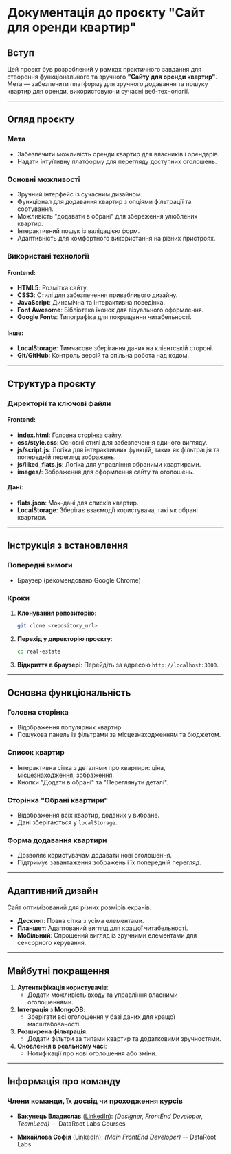 # Документація до проєкту "Сайт для оренди квартир"

## Вступ

Цей проєкт був розроблений у рамках практичного завдання для створення функціонального та зручного **"Сайту для оренди квартир"**. Мета — забезпечити платформу для зручного додавання та пошуку квартир для оренди, використовуючи сучасні веб-технології.

---

## Огляд проєкту

### Мета

- Забезпечити можливість оренди квартир для власників і орендарів.
- Надати інтуїтивну платформу для перегляду доступних оголошень.

### Основні можливості

- Зручний інтерфейс із сучасним дизайном.
- Функціонал для додавання квартир з опціями фільтрації та сортування.
- Можливість "додавати в обрані" для збереження улюблених квартир.
- Інтерактивний пошук із валідацією форм.
- Адаптивність для комфортного використання на різних пристроях.

### Використані технології

#### Frontend:

- **HTML5**: Розмітка сайту.
- **CSS3**: Стилі для забезпечення привабливого дизайну.
- **JavaScript**: Динамічна та інтерактивна поведінка.
- **Font Awesome**: Бібліотека іконок для візуального оформлення.
- **Google Fonts**: Типографіка для покращення читабельності.

#### Інше:

- **LocalStorage**: Тимчасове зберігання даних на клієнтській стороні.
- **Git/GitHub**: Контроль версій та спільна робота над кодом.

---

## Структура проєкту

### Директорії та ключові файли

#### **Frontend**:

- **index.html**: Головна сторінка сайту.
- **css/style.css**: Основні стилі для забезпечення єдиного вигляду.
- **js/script.js**: Логіка для інтерактивних функцій, таких як фільтрація та попередній перегляд зображень.
- **js/liked\_flats.js**: Логіка для управління обраними квартирами.
- **images/**: Зображення для оформлення сайту та оголошень.

#### **Дані**:

- **flats.json**: Мок-дані для списків квартир.
- **LocalStorage**: Зберігає взаємодії користувача, такі як обрані квартири.

---

## Інструкція з встановлення

### Попередні вимоги

- Браузер (рекомендовано Google Chrome)

### Кроки

1. **Клонування репозиторію**:

   ```bash
   git clone <repository_url>
   ```

2. **Перехід у директорію проєкту**:

   ```bash
   cd real-estate
   ```

3. **Відкриття в браузері**:
   Перейдіть за адресою `http://localhost:3000`.

---

## Основна функціональність

### Головна сторінка

- Відображення популярних квартир.
- Пошукова панель із фільтрами за місцезнаходженням та бюджетом.

### Список квартир

- Інтерактивна сітка з деталями про квартири: ціна, місцезнаходження, зображення.
- Кнопки "Додати в обрані" та "Переглянути деталі".

### Сторінка "Обрані квартири"

- Відображення всіх квартир, доданих у вибране.
- Дані зберігаються у `localStorage`.

### Форма додавання квартири

- Дозволяє користувачам додавати нові оголошення.
- Підтримує завантаження зображень і їх попередній перегляд.

---

## Адаптивний дизайн

Сайт оптимізований для різних розмірів екранів:

- **Десктоп**: Повна сітка з усіма елементами.
- **Планшет**: Адаптований вигляд для кращої читабельності.
- **Мобільний**: Спрощений вигляд із зручними елементами для сенсорного керування.

---

## Майбутні покращення

1. **Аутентифікація користувачів**:
   - Додати можливість входу та управління власними оголошеннями.
2. **Інтеграція з MongoDB**:
   - Зберігати всі оголошення у базі даних для кращої масштабованості.
3. **Розширена фільтрація**:
   - Додати фільтри за типами квартир та додатковими зручностями.
4. **Оновлення в реальному часі**:
   - Нотифікації про нові оголошення або зміни.

---

## Інформація про команду

### Члени команди, їх досвід чи проходження курсів
- **Бакунець Владислав** ([LinkedIn](https://www.linkedin.com/in/vladyslav-bakunets-a5a621312)):
  *(Designer, FrontEnd Developer, TeamLead)*
  -- DataRoot Labs Courses 

- **Михайлова Софія** ([LinkedIn](https://linkedin.com/in/sofia-mykhailova-a29210334)):
  *(Main FrontEnd Developer)*
  -- DataRoot Labs 
